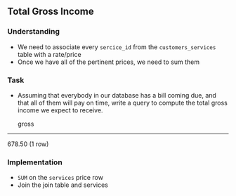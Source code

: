 ## Total Gross Income

### Understanding
- We need to associate every `sercice_id` from the `customers_services` table with a rate/price
- Once we have all of the pertinent prices, we need to sum them

### Task
- Assuming that everybody in our database has a bill coming due, and that all of them will pay on time, write a query to compute the total gross income we expect to receive.

  gross
 --------
 678.50
(1 row)

### Implementation
- `SUM` on the `services` price row
- Join the join table and services
